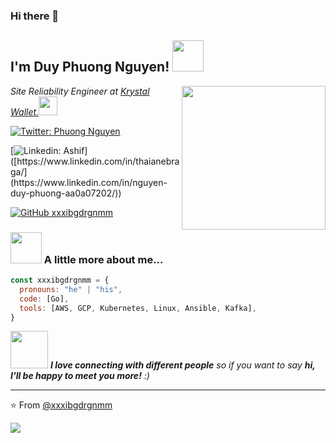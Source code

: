 ### Hi there 👋

<h2> I'm Duy Phuong Nguyen! <img src="https://media.giphy.com/media/S8kcDWOvua4l6lJ0Az/source.gif" width="50"></h2>
<img align='right' src="https://media.giphy.com/media/ZVik7pBtu9dNS/giphy.gif" width="230">
<p><em>Site Reliability Engineer at <a href="https://www.cdkglobal.com/us">Krystal Wallet.</a><img src="https://media.giphy.com/media/WUlplcMpOCEmTGBtBW/giphy.gif" width="30"> 
</em></p>

[![Twitter: Phuong Nguyen](https://img.shields.io/twitter/follow/PhngNgu32733550?style=social)]([https://twitter.com/beingAshifZafar](https://twitter.com/PhngNgu32733550))

[![Linkedin: Ashif](https://img.shields.io/badge/-Nguyen%20Duy%20Phuong-blue?style=flat-square&logo=Linkedin&logoColor=white&link=[https://www.linkedin.com/in/ashif-zafar-70618434/](https://www.linkedin.com/in/nguyen-duy-phuong-aa0a07202/))]([https://www.linkedin.com/in/thaianebraga/](https://www.linkedin.com/in/nguyen-duy-phuong-aa0a07202/))

[![GitHub xxxibgdrgnmm](https://img.shields.io/github/followers/xxxibgdrgnmm?label=follow&style=social)](https://github.com/xxxibgdrgnmm)


### <img src="https://media.giphy.com/media/VgCDAzcKvsR6OM0uWg/giphy.gif" width="50"> A little more about me...  

```javascript
const xxxibgdrgnmm = {
  pronouns: "he" | "his",
  code: [Go],
  tools: [AWS, GCP, Kubernetes, Linux, Ansible, Kafka],
}
```

<img src="https://media.giphy.com/media/LnQjpWaON8nhr21vNW/giphy.gif" width="60"> <em><b>I love connecting with different people</b> so if you want to say <b>hi, I'll be happy to meet you more!</b> :)</em>

 ---
 ⭐️ From [@xxxibgdrgnmm](https://github.com/xxxibgdrgnmm)
 
 
![](https://raw.githubusercontent.com/xxxibgdrgnmm/github-stats/master/generated/overview.svg#gh-light-mode-only)


